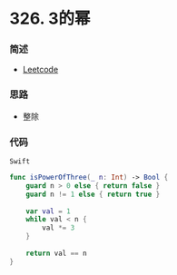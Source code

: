 # 326. 3的幂

### 简述

- [Leetcode](https://leetcode-cn.com/problems/power-of-three/)

### 思路

-  整除

### 代码

`Swift`

```swift
func isPowerOfThree(_ n: Int) -> Bool {
    guard n > 0 else { return false }
    guard n != 1 else { return true }
    
    var val = 1
    while val < n {
        val *= 3
    }
    
    return val == n
}

```